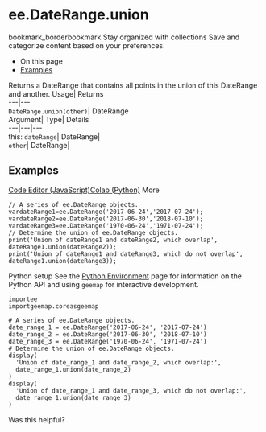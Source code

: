  
#  ee.DateRange.union
bookmark_borderbookmark Stay organized with collections  Save and categorize content based on your preferences.
  * On this page
  * [Examples](https://developers.google.com/earth-engine/apidocs/ee-daterange-union#examples)


Returns a DateRange that contains all points in the union of this DateRange and another. 
Usage| Returns  
---|---  
`DateRange.union(other)`| DateRange  
Argument| Type| Details  
---|---|---  
this: `dateRange`| DateRange|   
`other`| DateRange|   
## Examples
[Code Editor (JavaScript)](https://developers.google.com/earth-engine/apidocs/ee-daterange-union#code-editor-javascript-sample)[Colab (Python)](https://developers.google.com/earth-engine/apidocs/ee-daterange-union#colab-python-sample) More
```
// A series of ee.DateRange objects.
vardateRange1=ee.DateRange('2017-06-24','2017-07-24');
vardateRange2=ee.DateRange('2017-06-30','2018-07-10');
vardateRange3=ee.DateRange('1970-06-24','1971-07-24');
// Determine the union of ee.DateRange objects.
print('Union of dateRange1 and dateRange2, which overlap',
dateRange1.union(dateRange2));
print('Union of dateRange1 and dateRange3, which do not overlap',
dateRange1.union(dateRange3));
```
Python setup
See the [ Python Environment](https://developers.google.com/earth-engine/guides/python_install) page for information on the Python API and using `geemap` for interactive development.
```
importee
importgeemap.coreasgeemap
```
```
# A series of ee.DateRange objects.
date_range_1 = ee.DateRange('2017-06-24', '2017-07-24')
date_range_2 = ee.DateRange('2017-06-30', '2018-07-10')
date_range_3 = ee.DateRange('1970-06-24', '1971-07-24')
# Determine the union of ee.DateRange objects.
display(
  'Union of date_range_1 and date_range_2, which overlap:',
  date_range_1.union(date_range_2)
)
display(
  'Union of date_range_1 and date_range_3, which do not overlap:',
  date_range_1.union(date_range_3)
)
```

Was this helpful?
